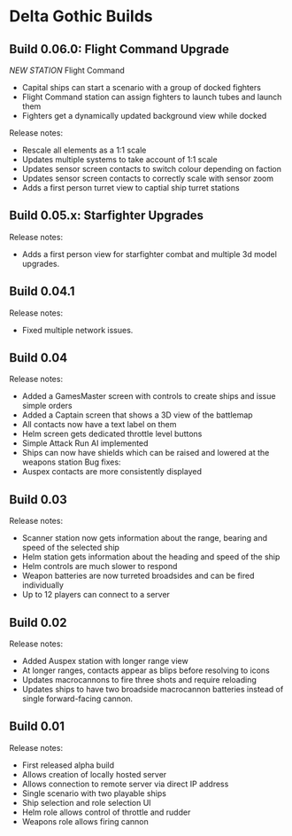 # Delta Gothic Builds

## Build 0.06.0: Flight Command Upgrade

*NEW STATION* Flight Command
- Capital ships can start a scenario with a group of docked fighters
- Flight Command station can assign fighters to launch tubes and launch them
- Fighters get a dynamically updated background view while docked

Release notes:
- Rescale all elements as a 1:1 scale
- Updates multiple systems to take account of 1:1 scale
- Updates sensor screen contacts to switch colour depending on faction
- Updates sensor screen contacts to correctly scale with sensor zoom
- Adds a first person turret view to captial ship turret stations

## Build 0.05.x: Starfighter Upgrades

Release notes:
- Adds a first person view for starfighter combat and multiple 3d model upgrades.

## Build 0.04.1

Release notes:
- Fixed multiple network issues.

## Build 0.04

Release notes:
- Added a GamesMaster screen with controls to create ships and issue simple orders
- Added a Captain screen that shows a 3D view of the battlemap
- All contacts now have a text label on them
- Helm screen gets dedicated throttle level buttons
- Simple Attack Run AI implemented
- Ships can now have shields which can be raised and lowered at the weapons station
Bug fixes:
- Auspex contacts are more consistently displayed

## Build 0.03

Release notes:
- Scanner station now gets information about the range, bearing and speed of the selected ship
- Helm station gets information about the heading and speed of the ship
- Helm controls are much slower to respond
- Weapon batteries are now turreted broadsides and can be fired individually
- Up to 12 players can connect to a server

## Build 0.02

Release notes:
- Added Auspex station with longer range view
- At longer ranges, contacts appear as blips before resolving to icons
- Updates macrocannons to fire three shots and require reloading
- Updates ships to have two broadside macrocannon batteries instead of single forward-facing cannon.

## Build 0.01

Release notes:
- First released alpha build
- Allows creation of locally hosted server
- Allows connection to remote server via direct IP address
- Single scenario with two playable ships
- Ship selection and role selection UI
- Helm role allows control of throttle and rudder
- Weapons role allows firing cannon
